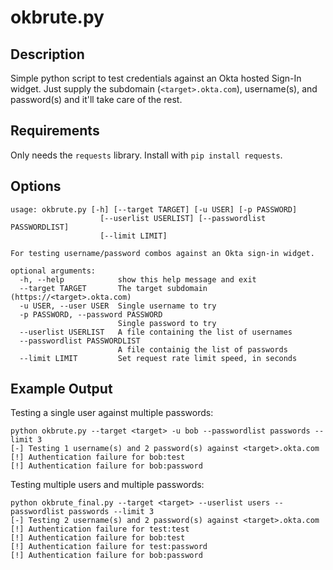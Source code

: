 # okbrute.py

## Description
Simple python script to test credentials against an Okta hosted Sign-In widget. Just supply the subdomain (`<target>.okta.com`), username(s), and password(s) and it'll take care of the rest. 

## Requirements
Only needs the `requests` library. Install with `pip install requests`.

## Options

```
usage: okbrute.py [-h] [--target TARGET] [-u USER] [-p PASSWORD]      
                    [--userlist USERLIST] [--passwordlist PASSWORDLIST] 
                    [--limit LIMIT]

For testing username/password combos against an Okta sign-in widget.

optional arguments:
  -h, --help            show this help message and exit
  --target TARGET       The target subdomain (https://<target>.okta.com)
  -u USER, --user USER  Single username to try
  -p PASSWORD, --password PASSWORD
                        Single password to try
  --userlist USERLIST   A file containing the list of usernames
  --passwordlist PASSWORDLIST
                        A file containig the list of passwords
  --limit LIMIT         Set request rate limit speed, in seconds   
```

## Example Output
Testing a single user against multiple passwords:
```
python okbrute.py --target <target> -u bob --passwordlist passwords --limit 3
[-] Testing 1 username(s) and 2 password(s) against <target>.okta.com
[!] Authentication failure for bob:test
[!] Authentication failure for bob:password
```

Testing multiple users and multiple passwords:
```
python okbrute_final.py --target <target> --userlist users --passwordlist passwords --limit 3
[-] Testing 2 username(s) and 2 password(s) against <target>.okta.com
[!] Authentication failure for test:test
[!] Authentication failure for bob:test
[!] Authentication failure for test:password
[!] Authentication failure for bob:password
```
